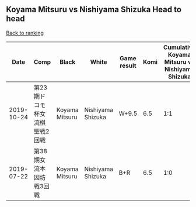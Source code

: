 ## Koyama Mitsuru vs Nishiyama Shizuka Head to head

[Back to ranking](../../index.md)




| **Date** | **Comp** | **Black** | **White** | **Game result** | **Komi** | **Cumulative Koyama Mitsuru vs Nishiyama Shizuka** | **Koyama Mitsuru streak** | **Nishiyama Shizuka streak** | 
| --- | --- | --- | --- | --- | --- | --- | --- | --- |
| 2019-10-24 | 第23期ドコモ杯女流棋聖戦2回戦 | Koyama Mitsuru | Nishiyama Shizuka | W+9.5 | 6.5 | 1:1 | 0 | 1 | 
| 2019-07-22 | 第38期女流本因坊戦3回戦 | Koyama Mitsuru | Nishiyama Shizuka | B+R | 6.5 | 1:0 | 1 | 0 |




